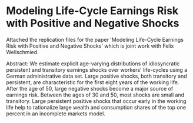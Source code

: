 # Modeling Life-Cycle Earnings Risk with Positive and Negative Shocks

Attached the replication files for the paper 'Modeling Life-Cycle Earnings Risk with Positive and Negative Shocks' which is joint work with Felix Wellschmied.

Abstract: We estimate explicit age-varying distributions of idiosyncratic persistent and transitory earnings shocks over workers' life-cycles using a German administrative data set. Large positive shocks, both transitory and persistent, are characteristic for the first eight years of the working life. After the age of 50, large negative shocks become a major source of earnings risk. Between the ages of 30 and 50, most shocks are small and transitory. Large persistent positive shocks that occur early in the working life help to rationalize large wealth and consumption shares of the top one percent in an incomplete markets model.
